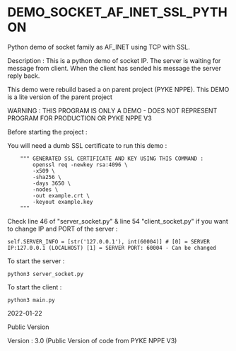 # DEMO_SOCKET_AF_INET_SSL_PYTHON
Python demo of socket family as AF_INET using TCP with SSL.

Description : 
This is a python demo of socket IP. The server is waiting for message from client. When the client has sended his message the server reply back.

This demo were rebuild based a on parent project (PYKE NPPE). This DEMO is a lite version of the parent project

WARNING : THIS PROGRAM IS ONLY A DEMO - DOES NOT REPRESENT PROGRAM FOR PRODUCTION OR PYKE NPPE V3

Before starting the project :

You will need a dumb SSL certificate to run this demo :

        """ GENERATED SSL CERTIFICATE AND KEY USING THIS COMMAND :
            openssl req -newkey rsa:4096 \
            -x509 \
            -sha256 \
            -days 3650 \
            -nodes \
            -out example.crt \
            -keyout example.key
        """
 
Check line 46 of "server_socket.py" & line 54 "client_socket.py" if you want to change IP and PORT of the server :

    self.SERVER_INFO = [str('127.0.0.1'), int(60004)] # [0] = SERVER IP:127.0.0.1 (LOCALHOST) [1] = SERVER PORT: 60004 - Can be changed
    
To start the server :

    python3 server_socket.py
    
  
  
To start the client : 

    python3 main.py


2022-01-22

Public Version

Version : 3.0 (Public Version of code from PYKE NPPE V3)
  
